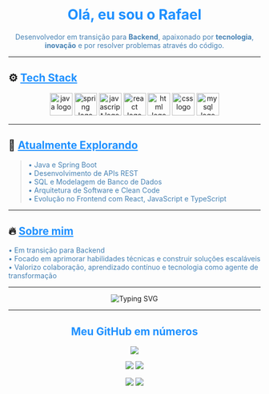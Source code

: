 <h1 align="center" style="color:#1E90FF;">Olá, eu sou o Rafael</h1>

<p align="center" style="color:#4682B4;">
Desenvolvedor em transição para <strong>Backend</strong>, apaixonado por <strong>tecnologia</strong>, <strong>inovação</strong> e por resolver problemas através do código.
</p>

---

## ⚙️ <ins style="color:#1E90FF;">Tech Stack</ins>

<div align="center">
  <img src="https://cdn.jsdelivr.net/gh/devicons/devicon/icons/java/java-original.svg" height="45" alt="java logo" />
  <img src="https://cdn.jsdelivr.net/gh/devicons/devicon/icons/spring/spring-original.svg" height="45" alt="spring logo" />
  <img src="https://cdn.jsdelivr.net/gh/devicons/devicon/icons/javascript/javascript-original.svg" height="45" alt="javascript logo" />
  <img src="https://cdn.jsdelivr.net/gh/devicons/devicon/icons/react/react-original.svg" height="45" alt="react logo" />
  <img src="https://cdn.jsdelivr.net/gh/devicons/devicon/icons/html5/html5-original.svg" height="45" alt="html logo" />
  <img src="https://cdn.jsdelivr.net/gh/devicons/devicon/icons/css3/css3-original.svg" height="45" alt="css logo" />
  <img src="https://cdn.jsdelivr.net/gh/devicons/devicon/icons/mysql/mysql-original.svg" height="45" alt="mysql logo" />
</div>

---

## 🚀 <ins style="color:#1E90FF;">Atualmente Explorando</ins>

<blockquote style="color:#4682B4; font-style:normal;">
  • Java e Spring Boot <br>
  • Desenvolvimento de APIs REST <br>
  • SQL e Modelagem de Banco de Dados <br>
  • Arquitetura de Software e Clean Code <br>
  • Evolução no Frontend com React, JavaScript e TypeScript
</blockquote>

---

## 🔥 <ins style="color:#1E90FF;">Sobre mim</ins>

<p style="color:#4682B4;">
• Em transição para Backend <br>
• Focado em aprimorar habilidades técnicas e construir soluções escaláveis <br>
• Valorizo colaboração, aprendizado contínuo e tecnologia como agente de transformação
</p>

---

<div align="center">
  <img src="https://readme-typing-svg.demolab.com?font=Fira+Code&size=24&pause=1000&color=1E90FF&center=true&vCenter=true&width=500&lines=Bem-vindo+ao+meu+GitHub;Backend+em+desenvolvimento;Java+%7C+Spring+Boot+%7C+React+%7C+SQL+%7C+APIs" alt="Typing SVG" />
</div>

---

<h2 align="center" style="color:#1E90FF;">Meu GitHub em números</h2>

<p align="center">
  <img src="https://github-profile-summary-cards.vercel.app/api/cards/profile-details?username=unkdep&theme=blue-green" />
</p>

<p align="center">
  <img src="https://github-profile-summary-cards.vercel.app/api/cards/repos-per-language?username=unkdep&theme=blue-green" />
  <img src="https://github-profile-summary-cards.vercel.app/api/cards/most-commit-language?username=unkdep&theme=blue-green" />
</p>

<p align="center">
  <img src="https://github-profile-summary-cards.vercel.app/api/cards/stats?username=unkdep&theme=blue-green" />
  <img src="https://github-profile-summary-cards.vercel.app/api/cards/productive-time?username=unkdep&theme=blue-green&utcOffset=-3" />
</p>
